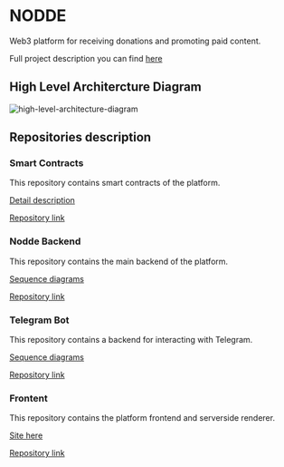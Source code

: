 # NODDE

Web3 platform for receiving donations and promoting paid content. 

Full project description you can find [here](https://elated-couch-eca.notion.site/Full-presentation-cc5fae9085d74dae97002608c9cc056a)

## High Level Architercture Diagram

![high-level-architecture-diagram](https://github.com/Logo-bnb-hackaton/.github/assets/10999015/c9537d68-f779-46a0-beae-d09cdc25b25d)

## Repositories description

### Smart Contracts

This repository contains smart contracts of the platform.

[Detail description](https://elated-couch-eca.notion.site/Smart-Contract-5063c1d752364e23ad0611c2e64f30d5)

[Repository link](https://github.com/Logo-bnb-hackaton/smart-contracts)

### Nodde Backend

This repository contains the main backend of the platform.

[Sequence diagrams](https://elated-couch-eca.notion.site/Backend-56e08b8188634ff0b2939ddb7cf1ec84)

[Repository link](https://github.com/Logo-bnb-hackaton/nodde-backend)

### Telegram Bot

This repository contains a backend for interacting with Telegram.

[Sequence diagrams](https://elated-couch-eca.notion.site/Backend-56e08b8188634ff0b2939ddb7cf1ec84)

[Repository link](https://github.com/Logo-bnb-hackaton/community-telegram-lambdas)

### Frontent

This repository contains the platform frontend and serverside renderer.

[Site here](https://community-front-henna.vercel.app/)

[Repository link](https://github.com/Logo-bnb-hackaton/community-front)
